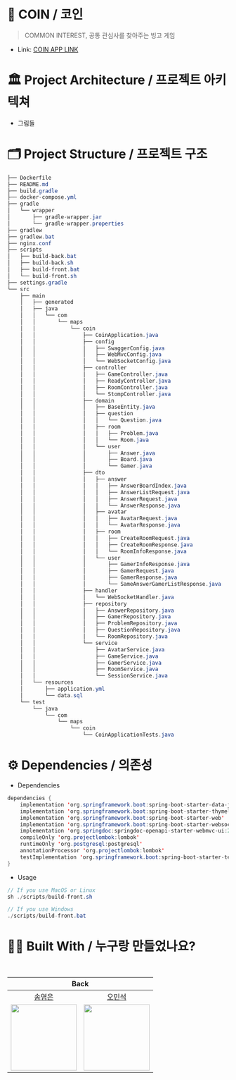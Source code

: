 # 📌 COIN / 코인

> COMMON INTEREST, 공통 관심사를 찾아주는 빙고 게임
- Link: [COIN APP LINK](https://coin-bingo.vercel.app/)

# 🏛️ Project Architecture / 프로젝트 아키텍쳐

- 그림들


# 🗂️ Project Structure / 프로젝트 구조

```java
├── Dockerfile
├── README.md
├── build.gradle
├── docker-compose.yml
├── gradle
│   └── wrapper
│       ├── gradle-wrapper.jar
│       └── gradle-wrapper.properties
├── gradlew
├── gradlew.bat
├── nginx.conf
├── scripts
│   ├── build-back.bat
│   ├── build-back.sh
│   ├── build-front.bat
│   └── build-front.sh
├── settings.gradle
└── src
    ├── main
    │   ├── generated
    │   ├── java
    │   │   └── com
    │   │       └── maps
    │   │           └── coin
    │   │               ├── CoinApplication.java
    │   │               ├── config
    │   │               │   ├── SwaggerConfig.java
    │   │               │   ├── WebMvcConfig.java
    │   │               │   └── WebSocketConfig.java
    │   │               ├── controller
    │   │               │   ├── GameController.java
    │   │               │   ├── ReadyController.java
    │   │               │   ├── RoomController.java
    │   │               │   └── StompController.java
    │   │               ├── domain
    │   │               │   ├── BaseEntity.java
    │   │               │   ├── question
    │   │               │   │   └── Question.java
    │   │               │   ├── room
    │   │               │   │   ├── Problem.java
    │   │               │   │   └── Room.java
    │   │               │   └── user
    │   │               │       ├── Answer.java
    │   │               │       ├── Board.java
    │   │               │       └── Gamer.java
    │   │               ├── dto
    │   │               │   ├── answer
    │   │               │   │   ├── AnswerBoardIndex.java
    │   │               │   │   ├── AnswerListRequest.java
    │   │               │   │   ├── AnswerRequest.java
    │   │               │   │   └── AnswerResponse.java
    │   │               │   ├── avatar
    │   │               │   │   ├── AvatarRequest.java
    │   │               │   │   └── AvatarResponse.java
    │   │               │   ├── room
    │   │               │   │   ├── CreateRoomRequest.java
    │   │               │   │   ├── CreateRoomResponse.java
    │   │               │   │   └── RoomInfoResponse.java
    │   │               │   └── user
    │   │               │       ├── GamerInfoResponse.java
    │   │               │       ├── GamerRequest.java
    │   │               │       ├── GamerResponse.java
    │   │               │       └── SameAnswerGamerListResponse.java
    │   │               ├── handler
    │   │               │   └── WebSocketHandler.java
    │   │               ├── repository
    │   │               │   ├── AnswerRepository.java
    │   │               │   ├── GamerRepository.java
    │   │               │   ├── ProblemRepository.java
    │   │               │   ├── QuestionRepository.java
    │   │               │   └── RoomRepository.java
    │   │               └── service
    │   │                   ├── AvatarService.java
    │   │                   ├── GameService.java
    │   │                   ├── GamerService.java
    │   │                   ├── RoomService.java
    │   │                   └── SessionService.java
    │   └── resources
    │       ├── application.yml
    │       └── data.sql
    └── test
        └── java
            └── com
                └── maps
                    └── coin
                        └── CoinApplicationTests.java

```

# ⚙️ Dependencies / 의존성
- Dependencies
```java
dependencies {
	implementation 'org.springframework.boot:spring-boot-starter-data-jpa'
	implementation 'org.springframework.boot:spring-boot-starter-thymeleaf'
	implementation 'org.springframework.boot:spring-boot-starter-web'
	implementation 'org.springframework.boot:spring-boot-starter-websocket'
	implementation 'org.springdoc:springdoc-openapi-starter-webmvc-ui:2.0.2'
	compileOnly 'org.projectlombok:lombok'
	runtimeOnly 'org.postgresql:postgresql'
	annotationProcessor 'org.projectlombok:lombok'
	testImplementation 'org.springframework.boot:spring-boot-starter-test'
}
```
- Usage
```java
// If you use MacOS or Linux
sh ./scripts/build-front.sh

// If you use Windows
./scripts/build-front.bat
```

# 🧑‍💻 Built With / 누구랑 만들었나요?
<br/>
<div align="center">
<table>
    <thead>
        <tr>
            <th colspan="2">Back</th>
        </tr>
    </thead>
    <tbody>
        <tr>
            <td align="center"><a href="https://github.com/songyeongeun">송영은</a></td>
            <td align="center"><a href="https://github.com/minseok-oh">오민석</a></td>
        </tr>
        <tr>
            <td><a href="https://github.com/songyeongeun"><img src="https://avatars.githubusercontent.com/u/107869024?v=4" width="150px" height="150px"/></a></td>
            <td><a href="https://github.com/minseok-oh"><img src="https://avatars.githubusercontent.com/u/68336833?v=4" width="150px" height="150px"/></a></td>
        </tr>
    </tbody>
</table>
</div>
<br/>
